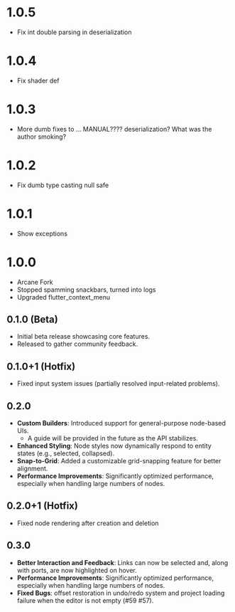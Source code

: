 # 1.0.5
* Fix int double parsing in deserialization

# 1.0.4
* Fix shader def

# 1.0.3
* More dumb fixes to ... MANUAL???? deserialization? What was the author smoking?

# 1.0.2
* Fix dumb type casting null safe

# 1.0.1
* Show exceptions

# 1.0.0
* Arcane Fork
* Stopped spamming snackbars, turned into logs
* Upgraded flutter_context_menu

## 0.1.0 (Beta)

- Initial beta release showcasing core features.
- Released to gather community feedback.

## 0.1.0+1 (Hotfix)

- Fixed input system issues (partially resolved input-related problems).

## 0.2.0

- **Custom Builders**: Introduced support for general-purpose node-based UIs.
  - A guide will be provided in the future as the API stabilizes.
- **Enhanced Styling**: Node styles now dynamically respond to entity states
  (e.g., selected, collapsed).
- **Snap-to-Grid**: Added a customizable grid-snapping feature for better
  alignment.
- **Performance Improvements**: Significantly optimized performance, especially
  when handling large numbers of nodes.

## 0.2.0+1 (Hotfix)

- Fixed node rendering after creation and deletion

## 0.3.0

- **Better Interaction and Feedback**: Links can now be selected and, along with ports, are now highlighted on hover.
- **Performance Improvements**: Significantly optimized performance, especially
  when handling large numbers of nodes.
- **Fixed Bugs**: offset restoration in undo/redo system and project loading failure when the editor is not empty (#59 #57).
